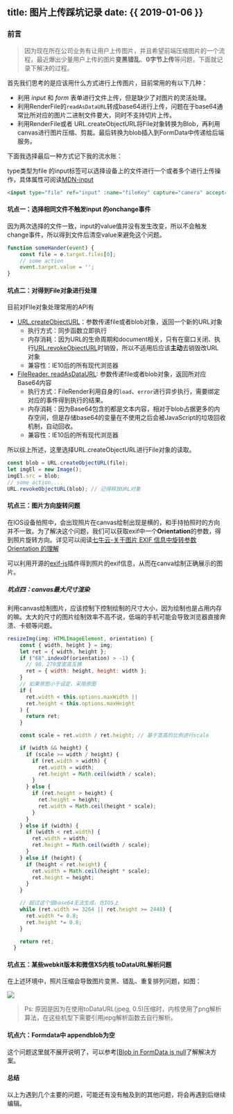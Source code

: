 title: 图片上传踩坑记录
date: {{ 2019-01-06 }}
---

### 前言

> 因为现在所在公司业务有让用户上传图片，并且希望前端压缩图片的一个流程，最近爆出少量用户上传的图片**变黑错乱**、**0字节上传**等问题，下面就记录下解决的过程。

首先我们思考的是应该用什么方式进行上传图片，目前常用的有以下几种：

- 利用  *input* 和 *form* 表单进行文件上传，但是缺少了对图片的灵活处理。
- 利用RenderFile的`readAsDataURL`转成base64进行上传，问题在于base64通常比所对应的图片二进制文件要大，同时不支持切片上传。
- 利用RenderFile或者 URL.createObjectURL将File对象转换为Blob，再利用canvas进行图片压缩、剪裁。最后转换为blob插入到FormData中传递给后端服务。



下面我选择最后一种方式记下我的流水账：



type类型为file 的input标签可以选择设备上的文件进行一个或者多个进行上传操作，具体属性可阅读[MDN-input](https://developer.mozilla.org/zh-CN/docs/Web/HTML/Element/Input/file)

```html
<input type="file" ref="input" :name="fileKey" capture="camera" accept="image/*" class="needsclick" @change="someHander" />

```



#### 坑点一：选择相同文件不触发input 的onchange事件

因为两次选择的文件一致，input的value值并没有发生改变，所以不会触发change事件，所以得到文件后清空value来避免这个问题。

```javascript
function someHander(event) {
    const file = e.target.files[0];
    // some action
    event.target.value = '';
}
```



#### 坑点二：对得到File对象进行处理

目前对FIle对象处理常用的API有

- [URL.createObjectURL](https://developer.mozilla.org/zh-CN/docs/Web/API/URL/createObjectURL)：参数传递file或者blob对象，返回一个新的URL对象
  - 执行方式：同步函数立即执行
  - 内存消耗：因为URL的生命周期和document相关，只有在窗口关闭、执行[URL.revokeObjectURL](https://developer.mozilla.org/zh-CN/docs/Web/API/URL/revokeObjectURL)时销毁，所以不适用后应该**主动**去销毁改URL 对象
  - 兼容性：IE10后的所有现代浏览器
- [FileReader. readAsDataURL](https://developer.mozilla.org/en-US/docs/Web/API/FileReader/readAsDataURL): 参数传递file或者blob对象，返回所对应Base64内容
  - 执行方式：FileRender利用自身的`load`、`error`进行异步执行，需要绑定对应的事件得到执行的结果。
  - 内存消耗：因为Base64包含的都是文本内容，相对于blob占据更多的内存空间，但是存储base64的变量在不使用之后会被JavaScript的垃圾回收机制，自动回收。
  - 兼容性：IE10后的所有现代浏览器

所以综上所述，这里选择URL.createObjectURL进行File对象的读取。

```javascript
const blob = URL.createObjectURL(file);
let imgEl = new Image();
imgEl.src = blob;
// some action....
URL.revokeObjectURL(blob); // 记得释放URL对象
```



#### 坑点三：图片方向旋转问题

在IOS设备拍照中，会出现照片在canvas绘制出现是横的，和手持拍照时的方向并不一致。为了解决这个问题，我们可以获取exif中一个**Orientation**的参数，得到照片旋转方向。详见可以阅读[七牛云-关于图片 EXIF 信息中旋转参数 Orientation 的理解](https://developer.qiniu.com/dora/kb/1560/information-about-photo-exif-rotation-parameters-in-the-understanding-of-orientation)

可以利用开源的[exif-js](https://github.com/exif-js/exif-js)插件得到照片的exif信息，从而在canva绘制正确展示的图片。



##### 坑点四：canvas最大尺寸渲染

利用canvas绘制图片，应该控制下控制绘制的尺寸大小，因为绘制也是占用内存的嘛。太大的尺寸的图片绘制效率不高不说，低端的手机可能会导致浏览器直接奔溃、卡顿等问题。

```javascript
resizeImg(img: HTMLImageElement, orientation) {
    const { width, height } = img;
    let ret = { width, height };
    if ("68".indexOf(orientation) > -1) {
      // 90、270度宽高互换
      ret = { width: height, height: width };
    }
    // 如果原图小于设定，采用原图
    if (
      ret.width < this.options.maxWidth ||
      ret.height < this.options.maxHeight
    ) {
      return ret;
    }

    const scale = ret.width / ret.height; // 基于宽高的比例进行scale

    if (width && height) {
      if (scale >= width / height) {
        if (ret.width > width) {
          ret.width = width;
          ret.height = Math.ceil(width / scale);
        }
      } else {
        if (ret.height > height) {
          ret.height = height;
          ret.width = Math.ceil(height * scale);
        }
      }
    } else if (width) {
      if (width < ret.width) {
        ret.width = width;
        ret.height = Math.ceil(width / scale);
      }
    } else if (height) {
      if (height < ret.height) {
        ret.width = Math.ceil(height * scale);
        ret.height = height;
      }
    }

    // 超过这个值base64无法生成，在IOS上
    while (ret.width >= 3264 || ret.height >= 2448) {
      ret.width *= 0.8;
      ret.height *= 0.8;
    }

    return ret;
  }

```



#### 坑点五：某些webkit版本和微信X5内核 **toDataURL**解析问题

在上述环境中，照片压缩会导致图片变黑、错乱、重复排列问题，如图：

![](https://www.ifajiao.com/assets/2019-01-06/upload-error.jpg)

> Ps: 原因是因为在使用toDataURL(jpeg, 0.5)压缩时，内核使用了png解析算法，在这些机型下需要引用jepg解析函数去自行解析。



#### 坑点六：Formdata中 appendblob为空

这个问题这里就不展开说明了，可以参考[[Blob in FormData is null](https://stackoverflow.com/questions/41398692/blob-in-formdata-is-null)了解解决方案。



#### 总结

以上为遇到几个主要的问题，可能还有没有触及到的其他问题，将会再遇到后继续编辑。

